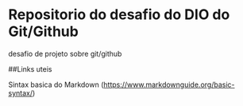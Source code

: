 # Repositorio do desafio do DIO do Git/Github
desafio de projeto sobre git/github

##Links uteis

Sintax basica do Markdown (https://www.markdownguide.org/basic-syntax/)

